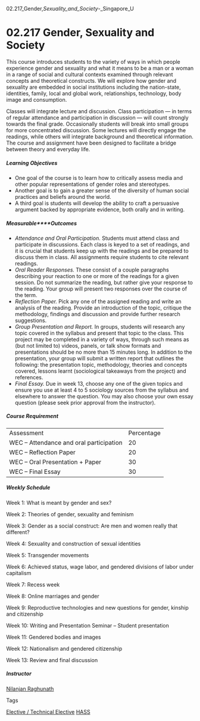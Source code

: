 02.217_Gender,_Sexuality_and_Society_-_Singapore_U



02.217 Gender, Sexuality and Society
====================================

This course introduces students to the variety of ways in which people experience gender and sexuality and what it means to be a man or a woman in a range of social and cultural contexts examined through relevant concepts and theoretical constructs. We will explore how gender and sexuality are embedded in social institutions including the nation-state, identities, family, local and global work, relationships, technology, body image and consumption.

Classes will integrate lecture and discussion. Class participation — in terms of regular attendance and participation in discussion — will count strongly towards the final grade. Occasionally students will break into small groups for more concentrated discussion. Some lectures will directly engage the readings, while others will integrate background and theoretical information. The course and assignment have been designed to facilitate a bridge between theory and everyday life.

##### **Learning Objectives**

* One goal of the course is to learn how to critically assess media and other popular representations of gender roles and stereotypes.
* Another goal is to gain a greater sense of the diversity of human social practices and beliefs around the world.
* A third goal is students will develop the ability to craft a persuasive argument backed by appropriate evidence, both orally and in writing.

##### **Measurable****Outcomes**

* *Attendance and Oral Participation.* Students must attend class and participate in discussions. Each class is keyed to a set of readings, and it is crucial that students keep up with the readings and be prepared to discuss them in class. All assignments require students to cite relevant readings.
* *Oral Reader Responses.* These consist of a couple paragraphs describing your reaction to one or more of the readings for a given session. Do not summarize the reading, but rather give your response to the reading. Your group will present two responses over the course of the term.
* *Reflection Paper.* Pick any one of the assigned reading and write an analysis of the reading. Provide an introduction of the topic, critique the methodology, findings and discussion and provide further research suggestions.
* *Group Presentation and Report.* In groups, students will research any topic covered in the syllabus and present that topic to the class. This project may be completed in a variety of ways, through such means as (but not limited to) videos, panels, or talk show formats and presentations should be no more than 15 minutes long. In addition to the presentation, your group will submit a written report that outlines the following: the presentation topic, methodology, theories and concepts covered, lessons learnt (sociological takeaways from the project) and references.
* *Final Essay.* Due in week 13, choose any one of the given topics and ensure you use at least 4 to 5 sociology sources from the syllabus and elsewhere to answer the question. You may also choose your own essay question (please seek prior approval from the instructor).

##### **Course Requirement**

|  |  |
| --- | --- |
| Assessment | Percentage |
| WEC – Attendance and oral participation | 20 |
| WEC – Reflection Paper | 20 |
| WEC – Oral Presentation + Paper | 30 |
| WEC – Final Essay | 30 |

##### **Weekly Schedule**

Week 1: What is meant by gender and sex?

Week 2: Theories of gender, sexuality and feminism

Week 3: Gender as a social construct: Are men and women really that different?

Week 4: Sexuality and construction of sexual identities

Week 5: Transgender movements

Week 6: Achieved status, wage labor, and gendered divisions of labor under capitalism

Week 7: Recess week

Week 8: Online marriages and gender

Week 9: Reproductive technologies and new questions for gender, kinship and citizenship

Week 10: Writing and Presentation Seminar – Student presentation

Week 11: Gendered bodies and images

Week 12: Nationalism and gendered citizenship

Week 13: Review and final discussion

##### **Instructor**

[Nilanjan Raghunath](/profile/nilanjan-raghunath/)

Tags

[Elective / Technical Elective](/education/undergraduate/courses/?course-type=853)
[HASS](/education/undergraduate/courses/?pillar-cluster=56)

